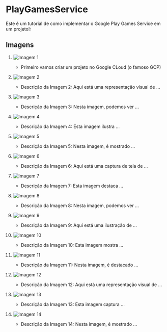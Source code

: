 # PlayGamesService

Este é um tutorial de como implementar o Google Play Games Service em um projeto!:

## Imagens

1. ![Imagem 1](image/1.png)
   - Primeiro vamos criar um projeto no Google CLoud (o famoso GCP)

2. ![Imagem 2](image/2.png)
   - Descrição da Imagem 2: Aqui está uma representação visual de ...

3. ![Imagem 3](image/3.png)
   - Descrição da Imagem 3: Nesta imagem, podemos ver ...

4. ![Imagem 4](image/4.png)
   - Descrição da Imagem 4: Esta imagem ilustra ...

5. ![Imagem 5](image/5.png)
   - Descrição da Imagem 5: Nesta imagem, é mostrado ...

6. ![Imagem 6](image/6.png)
   - Descrição da Imagem 6: Aqui está uma captura de tela de ...

7. ![Imagem 7](image/7.png)
   - Descrição da Imagem 7: Esta imagem destaca ...

8. ![Imagem 8](image/8.png)
   - Descrição da Imagem 8: Nesta imagem, podemos ver ...

9. ![Imagem 9](image/9.png)
   - Descrição da Imagem 9: Aqui está uma ilustração de ...

10. ![Imagem 10](image/10.png)
    - Descrição da Imagem 10: Esta imagem mostra ...

11. ![Imagem 11](image/11.png)
    - Descrição da Imagem 11: Nesta imagem, é destacado ...

12. ![Imagem 12](image/12.png)
    - Descrição da Imagem 12: Aqui está uma representação visual de ...

13. ![Imagem 13](image/13.png)
    - Descrição da Imagem 13: Esta imagem captura ...

14. ![Imagem 14](image/14.png)
    - Descrição da Imagem 14: Nesta imagem, é mostrado ...
